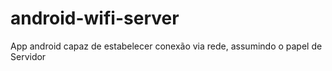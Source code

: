 # android-wifi-server
App android capaz de estabelecer conexão via rede, assumindo o papel de Servidor
